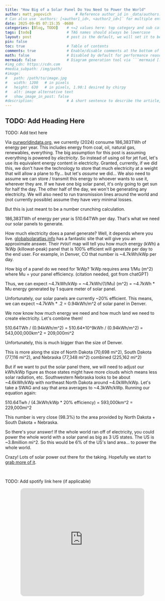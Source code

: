 ```yaml
---
title: "How Big of a Solar Panel Do You Need to Power the World"
author: matt_popovich           # Reference author_id in _data/authors.yml
# Can also use `authors: [<author1_id>, <author2_id>]` for multiple entries
date: 2025-09-05 07:15:35 -0600
categories: [Blog, TODO]    # <=2 values here: top category and sub category
tags: [todo]                # TAG names should always be lowercase
layout: post                # post is the default, we will set it to be explicit
pin: false
toc: true                   # Table of contents
comments: true              # Enable/disable comments at the bottom of the post
math: false                 # Disabled by default for performance reasons
mermaid: false              # Diagram generation tool via ```mermaid [...]```
#img_cdn: https://cdn.com
#media_subpath: /img/path/
#image:
#   path: /path/to/image.jpg
#   width: 1200   # in pixels
#   height: 630   # in pixels, 1.90:1 desired by chirpy
#   alt: image alternative text
#   show_image_in_post: false
#description:               # A short sentence to describe the article, used when sharing links on social media and on homepage
---
```


## TODO: Add Heading Here
TODO: Add text here


Via [ourworldindata.org](https://ourworldindata.org/energy-production-consumption), we currently (2024) consume 186,383TWh of energy per year. This includes energy from coal, oil, natural gas, renewables, everything. The big assumption for this post is assuming everything is powered by *electricity*. So instead of using oil for jet fuel, let's use its equivalent energy content in electricity. Granted, currently, if we did this, we don't have the technology to store that much electricity at a weight that will allow a plane to fly... but let's *assume* we did...
We also need to assume we can store / transmit this energy to whoever wants to use it, wherever they are. If we have one big solar panel, it's only going to get sun for half the day. The other half of the day, we won't be generating any electricity. We will also need to run transmission lines around the world and (not currently possible) assume they have very minimal losses.

But this is just meant to be a number crunching calculation.

186,383TWh of energy per year is 510.64TWh per day. That's what we need our solar panels to generate.

How much electricity does a panel generate? Well, it depends where you live. [globalsolaratlas.info](https://globalsolaratlas.info/map?c=43.55651,-100.437012,6&s=40.722283,-79.266357&m=site) has a fantastic site that will give you an approximate answer. Their `PVOUT` map will tell you how much energy (kWh) a 1kWp (killowat-peak) panel that is 100% efficient will generate per day to the end user. For example, in Denver, CO that number is ~4.7kWh/kWp per day.

How big of a panel do we need for 1kWp? 1kWp requires area 1/Mu (m^2) where Mu = your panel efficiency.
(citation needed, got from chatGPT)

Thus, we can expect ~4.7kWh/kWp = ~4.7kWh/(1/Mu) (m^2) = ~4.7kWh * Mu energy generated by 1 square meter of solar panel.

Unfortunately, our solar panels are currently ~20% efficient. This means, we can expect ~4.7kWh * .2 = 0.94kWh/m^2 of solar panel in Denver.

We now know how much energy we need and how much land we need to create electricity. Let's combine them!

510.64TWh / (0.94kWh/m^2) = 510.64*10^9kWh / (0.94kWh/m^2) = 543,000,000km^2 = 209,000mi^2

Unfortunately, this is much bigger than the size of Denver.

This is more along the size of North Dakota (70,698 mi^2), South Dakota (77,116 mi^2), and Nebraska (77,348 mi^2) combined (225,162 mi^2)

But if we want to put the solar panel there, we will need to adjust our kWh/kWp figure as those states might have more clouds which means less solar radiation, etc. Southwestern Nebraska looks to be about ~4.6kWh/kWp with northeast North Dakota around ~4.0kWh/kWp. Let's take a SWAG and say that area averages to ~4.3kWh/kWp. Running our equation again:

510.64Twh / (4.3kWh/kWp * 20% efficiency) = 593,000km^2 = 229,000mi^2

This number is very close (98.3%) to the area provided by North Dakota + South Dakota + Nebraska.

So there's your answer! If the whole world ran off of electricity, you could power the whole world with a solar panel as big as 3 US states.
The US is ~3.8million mi^2. So this would be 6% of the US's land area... to power the whole world.

Crazy! Lots of solar power out there for the taking. Hopefully we start to [grab more of it](https://ourworldindata.org/grapher/installed-solar-pv-capacity?country=CHN~IND~ESP~BRA~MEX~CHL~USA~OWID_EU27~OWID_ASI).





&nbsp;

TODO: Add spotify link here (if applicable)
<div style="text-align:center">
<iframe
style="border-radius:12px"
src="https://open.spotify.com/embed/track/5fEThMYHHyoohPxqsCvz1l?utm_source=generator"
width="80%" height="352" frameBorder="0"
allowfullscreen=""
allow="autoplay; clipboard-write; encrypted-media; fullscreen; picture-in-picture"
loading="lazy">
</iframe>
</div>
